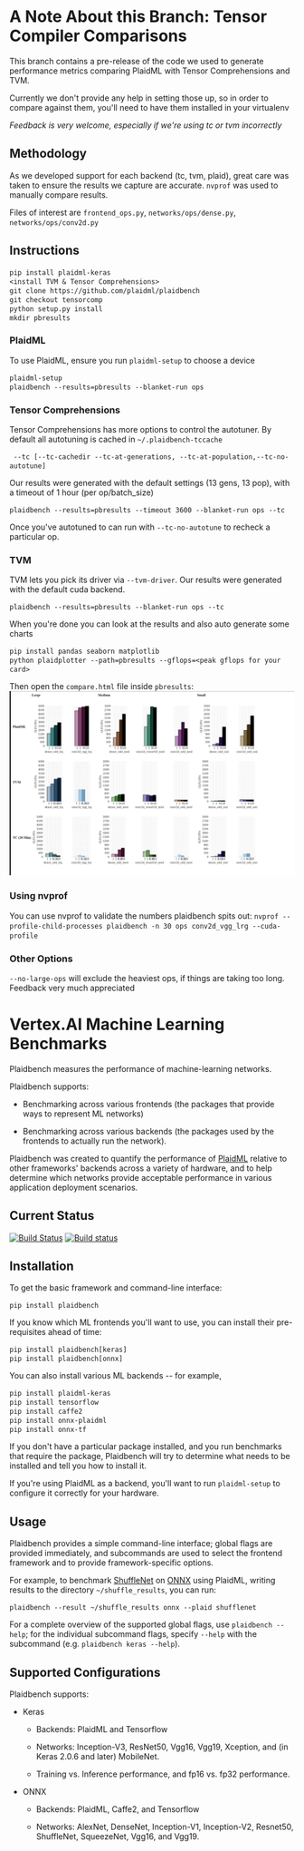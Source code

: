 # A Note About this Branch: Tensor Compiler Comparisons

This branch contains a pre-release of the code we used to generate performance
metrics comparing PlaidML with Tensor Comprehensions and TVM.

Currently we don't provide any help in setting those up, so in order to compare
against them, you'll need to have them installed in your virtualenv

*Feedback is very welcome, especially if we're using tc or tvm incorrectly*

## Methodology
As we developed support for each backend (tc, tvm, plaid), great care was taken to ensure the results we capture are accurate. `nvprof` was used to manually compare results. 

Files of interest are `frontend_ops.py`, `networks/ops/dense.py`, `networks/ops/conv2d.py`

## Instructions
```
pip install plaidml-keras
<install TVM & Tensor Comprehensions>
git clone https://github.com/plaidml/plaidbench
git checkout tensorcomp
python setup.py install
mkdir pbresults
```

### PlaidML
To use PlaidML, ensure you run `plaidml-setup` to choose a device
```
plaidml-setup
plaidbench --results=pbresults --blanket-run ops
```

### Tensor Comprehensions
Tensor Comprehensions has more options to control the autotuner. By default all autotuning is cached in `~/.plaidbench-tccache`
```
 --tc [--tc-cachedir --tc-at-generations, --tc-at-population,--tc-no-autotune]
```
Our results were generated with the default settings (13 gens, 13 pop), with a timeout of 1 hour (per op/batch_size)
```
plaidbench --results=pbresults --timeout 3600 --blanket-run ops --tc
```
Once you've autotuned to can run with `--tc-no-autotune` to recheck a particular op.

### TVM
TVM lets you pick its driver via `--tvm-driver`. Our results were generated with the default cuda backend.
```
plaidbench --results=pbresults --blanket-run ops --tc
```

When you're done you can look at the results and also auto generate some charts
```
pip install pandas seaborn matplotlib
python plaidplotter --path=pbresults --gflops=<peak gflops for your card>
```
Then open the `compare.html` file inside `pbresults`:
<img src="compare_example.png"></img>

### Using nvprof
You can use nvprof to validate the numbers plaidbench spits out:
`nvprof --profile-child-processes plaidbench -n 30 ops conv2d_vgg_lrg --cuda-profile`

### Other Options
`--no-large-ops` will exclude the heaviest ops, if things are taking too long.
Feedback very much appreciated



# Vertex.AI Machine Learning Benchmarks
Plaidbench measures the performance of machine-learning networks.

Plaidbench supports:

* Benchmarking across various frontends (the packages that provide ways to represent ML networks)

* Benchmarking across various backends (the packages used by the frontends to actually run the network).

Plaidbench was created to quantify the performance of [PlaidML](http://www.github.com/plaidml/plaidml) relative to other frameworks' backends across a variety of hardware, and to help determine which networks provide acceptable performance in various application deployment scenarios.



## Current Status

[![Build Status](https://travis-ci.org/plaidml/plaidbench.svg?branch=master)](https://travis-ci.org/plaidml/plaidbench)
[![Build status](https://ci.appveyor.com/api/projects/status/307lhqu7kp2m0j0v?svg=true)](https://ci.appveyor.com/project/earhart/plaidbench)

## Installation

To get the basic framework and command-line interface:

    pip install plaidbench

If you know which ML frontends you'll want to use, you can install their pre-requisites ahead of time:

    pip install plaidbench[keras]
    pip install plaidbench[onnx]

You can also install various ML backends -- for example,

    pip install plaidml-keras
    pip install tensorflow
    pip install caffe2
    pip install onnx-plaidml
    pip install onnx-tf

If you don't have a particular package installed, and you run benchmarks that require the package, Plaidbench will try to determine what needs to be installed and tell you how to install it.

If you're using PlaidML as a backend, you'll want to run `plaidml-setup` to configure it correctly for your hardware.

## Usage

Plaidbench provides a simple command-line interface; global flags are provided immediately, and subcommands are used to select the frontend framework and to provide framework-specific options.

For example, to benchmark [ShuffleNet](https://arxiv.org/abs/1707.01083) on [ONNX](https://onnx.ai/) using PlaidML, writing results to the directory `~/shuffle_results`, you can run:

    plaidbench --result ~/shuffle_results onnx --plaid shufflenet

For a complete overview of the supported global flags, use `plaidbench --help`; for the individual subcommand flags, specify `--help` with the subcommand (e.g. `plaidbench keras --help`).

## Supported Configurations

Plaidbench supports:

* Keras

  * Backends: PlaidML and Tensorflow

  * Networks: Inception-V3, ResNet50, Vgg16, Vgg19, Xception, and (in Keras 2.0.6 and later) MobileNet.

  * Training vs. Inference performance, and fp16 vs. fp32 performance.

* ONNX

  * Backends: PlaidML, Caffe2, and Tensorflow

  * Networks: AlexNet, DenseNet, Inception-V1, Inception-V2, Resnet50, ShuffleNet, SqueezeNet, Vgg16, and Vgg19.
